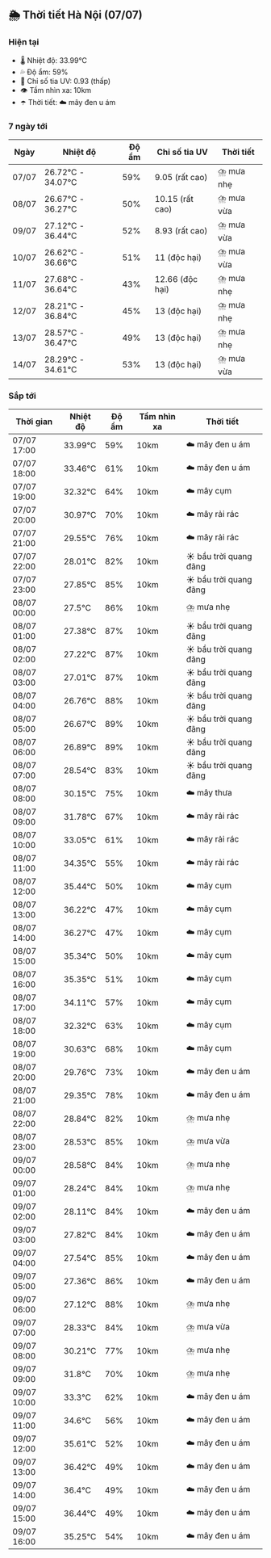 ## 🌦️ Thời tiết Hà Nội (07/07)

### Hiện tại

- 🌡️ Nhiệt độ: 33.99℃
- 💦 Độ ẩm: 59%
- 🌟 Chỉ số tia UV: 0.93 (thấp)
- 👁️ Tầm nhìn xa: 10km
- ☂️ Thời tiết: ☁️ mây đen u ám

### 7 ngày tới

| Ngày | Nhiệt độ | Độ ẩm | Chỉ số tia UV | Thời tiết |
| --- | --- | --- | --- | --- |
| 07/07 | 26.72℃ - 34.07℃ | 59% | 9.05 (rất cao) | ⛈️ mưa nhẹ |
| 08/07 | 26.67℃ - 36.27℃ | 50% | 10.15 (rất cao) | ⛈️ mưa vừa |
| 09/07 | 27.12℃ - 36.44℃ | 52% | 8.93 (rất cao) | ⛈️ mưa vừa |
| 10/07 | 26.62℃ - 36.66℃ | 51% | 11 (độc hại) | ⛈️ mưa vừa |
| 11/07 | 27.68℃ - 36.64℃ | 43% | 12.66 (độc hại) | ⛈️ mưa nhẹ |
| 12/07 | 28.21℃ - 36.84℃ | 45% | 13 (độc hại) | ⛈️ mưa nhẹ |
| 13/07 | 28.57℃ - 36.47℃ | 49% | 13 (độc hại) | ⛈️ mưa nhẹ |
| 14/07 | 28.29℃ - 34.61℃ | 53% | 13 (độc hại) | ⛈️ mưa vừa |

### Sắp tới

| Thời gian | Nhiệt độ | Độ ẩm | Tầm nhìn xa | Thời tiết |
| --- | --- | --- | --- | --- |
| 07/07 17:00 | 33.99℃ | 59% | 10km | ☁️ mây đen u ám |
| 07/07 18:00 | 33.46℃ | 61% | 10km | ☁️ mây đen u ám |
| 07/07 19:00 | 32.32℃ | 64% | 10km | ☁️ mây cụm |
| 07/07 20:00 | 30.97℃ | 70% | 10km | ☁️ mây rải rác |
| 07/07 21:00 | 29.55℃ | 76% | 10km | ☁️ mây rải rác |
| 07/07 22:00 | 28.01℃ | 82% | 10km | ☀️ bầu trời quang đãng |
| 07/07 23:00 | 27.85℃ | 85% | 10km | ☀️ bầu trời quang đãng |
| 08/07 00:00 | 27.5℃ | 86% | 10km | ⛈️ mưa nhẹ |
| 08/07 01:00 | 27.38℃ | 87% | 10km | ☀️ bầu trời quang đãng |
| 08/07 02:00 | 27.22℃ | 87% | 10km | ☀️ bầu trời quang đãng |
| 08/07 03:00 | 27.01℃ | 87% | 10km | ☀️ bầu trời quang đãng |
| 08/07 04:00 | 26.76℃ | 88% | 10km | ☀️ bầu trời quang đãng |
| 08/07 05:00 | 26.67℃ | 89% | 10km | ☀️ bầu trời quang đãng |
| 08/07 06:00 | 26.89℃ | 89% | 10km | ☀️ bầu trời quang đãng |
| 08/07 07:00 | 28.54℃ | 83% | 10km | ☀️ bầu trời quang đãng |
| 08/07 08:00 | 30.15℃ | 75% | 10km | ☁️ mây thưa |
| 08/07 09:00 | 31.78℃ | 67% | 10km | ☁️ mây rải rác |
| 08/07 10:00 | 33.05℃ | 61% | 10km | ☁️ mây rải rác |
| 08/07 11:00 | 34.35℃ | 55% | 10km | ☁️ mây rải rác |
| 08/07 12:00 | 35.44℃ | 50% | 10km | ☁️ mây cụm |
| 08/07 13:00 | 36.22℃ | 47% | 10km | ☁️ mây cụm |
| 08/07 14:00 | 36.27℃ | 47% | 10km | ☁️ mây cụm |
| 08/07 15:00 | 35.34℃ | 50% | 10km | ☁️ mây cụm |
| 08/07 16:00 | 35.35℃ | 51% | 10km | ☁️ mây cụm |
| 08/07 17:00 | 34.11℃ | 57% | 10km | ☁️ mây cụm |
| 08/07 18:00 | 32.32℃ | 63% | 10km | ☁️ mây cụm |
| 08/07 19:00 | 30.63℃ | 68% | 10km | ☁️ mây cụm |
| 08/07 20:00 | 29.76℃ | 73% | 10km | ☁️ mây đen u ám |
| 08/07 21:00 | 29.35℃ | 78% | 10km | ☁️ mây đen u ám |
| 08/07 22:00 | 28.84℃ | 82% | 10km | ⛈️ mưa nhẹ |
| 08/07 23:00 | 28.53℃ | 85% | 10km | ⛈️ mưa vừa |
| 09/07 00:00 | 28.58℃ | 84% | 10km | ⛈️ mưa nhẹ |
| 09/07 01:00 | 28.24℃ | 84% | 10km | ⛈️ mưa nhẹ |
| 09/07 02:00 | 28.11℃ | 84% | 10km | ☁️ mây đen u ám |
| 09/07 03:00 | 27.82℃ | 84% | 10km | ☁️ mây đen u ám |
| 09/07 04:00 | 27.54℃ | 85% | 10km | ☁️ mây đen u ám |
| 09/07 05:00 | 27.36℃ | 86% | 10km | ☁️ mây đen u ám |
| 09/07 06:00 | 27.12℃ | 88% | 10km | ⛈️ mưa nhẹ |
| 09/07 07:00 | 28.33℃ | 84% | 10km | ⛈️ mưa vừa |
| 09/07 08:00 | 30.21℃ | 77% | 10km | ⛈️ mưa nhẹ |
| 09/07 09:00 | 31.8℃ | 70% | 10km | ⛈️ mưa nhẹ |
| 09/07 10:00 | 33.3℃ | 62% | 10km | ☁️ mây đen u ám |
| 09/07 11:00 | 34.6℃ | 56% | 10km | ☁️ mây đen u ám |
| 09/07 12:00 | 35.61℃ | 52% | 10km | ☁️ mây đen u ám |
| 09/07 13:00 | 36.42℃ | 49% | 10km | ☁️ mây đen u ám |
| 09/07 14:00 | 36.4℃ | 49% | 10km | ☁️ mây đen u ám |
| 09/07 15:00 | 36.44℃ | 49% | 10km | ☁️ mây đen u ám |
| 09/07 16:00 | 35.25℃ | 54% | 10km | ☁️ mây đen u ám |
